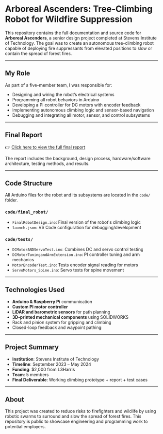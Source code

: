 # Arboreal Ascenders: Tree-Climbing Robot for Wildfire Suppression

This repository contains the full documentation and source code for **Arboreal Ascenders**, a senior design project completed at Stevens Institute of Technology. The goal was to create an autonomous tree-climbing robot capable of deploying fire suppressants from elevated positions to slow or contain the spread of forest fires.

---

## My Role

As part of a five-member team, I was responsible for:
- Designing and wiring the robot’s electrical systems
- Programming all robot behaviors in Arduino
- Developing a PI controller for DC motors with encoder feedback
- Implementing autonomous climbing logic and sensor-based navigation
- Debugging and integrating all motor, sensor, and control subsystems

---

## Final Report

👉 [Click here to view the full final report](Arboreal_Ascenders_Final_Report.pdf)

The report includes the background, design process, hardware/software architecture, testing methods, and results.

---

## Code Structure

All Arduino files for the robot and its subsystems are located in the `code/` folder.

### `code/final_robot/`
- `FinalRobotDesign.ino`: Final version of the robot's climbing logic
- `launch.json`: VS Code configuration for debugging/development

### `code/tests/`
- `DCMotorANDServoTest.ino`: Combines DC and servo control testing
- `DCMotorTuningandArmExtension.ino`: PI controller tuning and arm mechanics
- `MotorEncoderTest.ino`: Tests encoder signal reading for motors
- `ServoMotors_Spine.ino`: Servo tests for spine movement

---

## Technologies Used

- **Arduino & Raspberry Pi** communication
- **Custom PI motor controller**
- **LiDAR and barometric sensors** for path planning
- **3D-printed mechanical components** using SOLIDWORKS
- Rack and pinion system for gripping and climbing
- Closed-loop feedback and waypoint pathing

---

## Project Summary

- **Institution**: Stevens Institute of Technology  
- **Timeline**: September 2023 – May 2024  
- **Funding**: $2,000 from L3Harris  
- **Team**: 5 members  
- **Final Deliverable**: Working climbing prototype + report + test cases

---

## About

This project was created to reduce risks to firefighters and wildlife by using robotic swarms to surround and slow the spread of forest fires. This repository is public to showcase engineering and programming work to potential employers.
